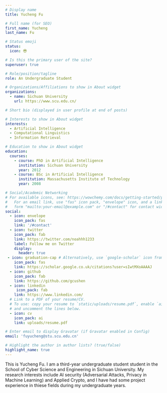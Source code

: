 ```yaml
---
# Display name
title: Yucheng Fu

# Full name (for SEO)
first_name: Yucheng
last_name: Fu

# Status emoji
status:
  icon: 😎

# Is this the primary user of the site?
superuser: true

# Role/position/tagline
role: An Undergraduate Student 

# Organizations/Affiliations to show in About widget
organizations:
  - name: Sichuan University
    url: https://www.scu.edu.cn/

# Short bio (displayed in user profile at end of posts)

# Interests to show in About widget
interests:
  - Artificial Intelligence
  - Computational Linguistics
  - Information Retrieval

# Education to show in About widget
education:
  courses:
    - course: PhD in Artificial Intelligence
      institution: Sichuan University
      year: 2012
    - course: BSc in Artificial Intelligence
      institution: Massachusetts Institute of Technology
      year: 2008

# Social/Academic Networking
# For available icons, see: https://wowchemy.com/docs/getting-started/page-builder/#icons
#   For an email link, use "fas" icon pack, "envelope" icon, and a link in the
#   form "mailto:your-email@example.com" or "/#contact" for contact widget.
social:
  - icon: envelope
    icon_pack: fas
    link: '/#contact'
  - icon: twitter
    icon_pack: fab
    link: https://twitter.com/noahhh1233
    label: Follow me on Twitter
    display:
      header: true
 - icon: graduation-cap # Alternatively, use `google-scholar` icon from `ai` icon pack
    icon_pack: fas
    link: https://scholar.google.co.uk/citations?user=sIwtMXoAAAAJ
  - icon: github
    icon_pack: fab
    link: https://github.com/gcushen
  - icon: linkedin
     icon_pack: fab
    link: https://www.linkedin.com/ 
  # Link to a PDF of your resume/CV.
  # To use: copy your resume to `static/uploads/resume.pdf`, enable `ai` icons in `params.yaml`,
  # and uncomment the lines below.
  - icon: cv
    icon_pack: ai
    link: uploads/resume.pdf

# Enter email to display Gravatar (if Gravatar enabled in Config)
email: 'fuyucheng@stu.scu.edu.cn'

# Highlight the author in author lists? (true/false)
highlight_name: true
---
```

 
This is Yucheng Fu. I am a third-year undergraduate student student in the School of Cyber Science and Engineering in Sichuan University. My research interests include AI security (Adversarial Attacks, Privacy in Machine Learning) and Applied Crypto, and I have had some project experience in thiese fields during my undergraduate years.

